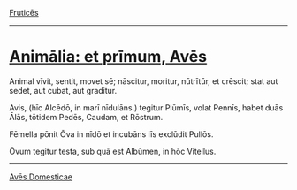 [Fruticēs](./018-frutices.md)

---

# [Animālia: et prīmum, Avēs](https://www.archive.org/stream/cu31924032499455#page/n63/mode/1up)

Animal vīvit, sentit, movet sē; nāscitur, moritur, nūtrītūr, et crēscit; stat aut sedet, aut cubat, aut graditur.

Avis, (hīc Alcēdō, in marī nīdulāns.) tegitur Plūmīs, volat Pennīs, habet duās Ālās, tōtidem Pedēs, Caudam, et Rōstrum.

Fēmella pōnit Ōva in nīdō et incubāns iīs exclūdit Pullōs.

Ōvum tegitur testa, sub quā est Albūmen, in hōc Vitellus.

---

[Avēs Domesticae](./020-aves-domesticae.md)
